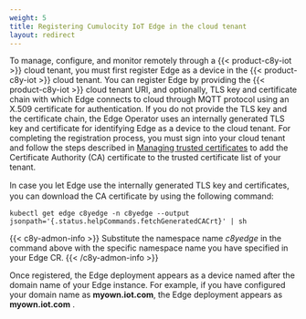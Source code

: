 ```yaml
---
weight: 5
title: Registering Cumulocity IoT Edge in the cloud tenant
layout: redirect
---
```


To manage, configure, and monitor remotely through a {{< product-c8y-iot >}} cloud tenant, you must first register Edge as a device in the {{< product-c8y-iot >}} cloud tenant. You can register Edge by providing the {{< product-c8y-iot >}} cloud tenant URI, and optionally, TLS key and certificate chain with which Edge connects to cloud through MQTT protocol using an X.509 certificate for authentication. If you do not provide the TLS key and the certificate chain, the Edge Operator uses an internally generated TLS key and certificate for identifying Edge as a device to the cloud tenant. For completing the registration process, you must sign into your cloud tenant and follow the steps described in [Managing trusted certificates](/device-management-application/managing-device-data/#managing-trusted-certificates) to add the Certificate Authority (CA) certificate to the trusted certificate list of your tenant.

In case you let Edge use the internally generated TLS key and certiﬁcates, you can download the CA certiﬁcate by using the following command:

```shell
kubectl get edge c8yedge -n c8yedge --output jsonpath='{.status.helpCommands.fetchGeneratedCACrt}' | sh
```
{{< c8y-admon-info >}}
Substitute the namespace name *c8yedge* in the command above with the specific namespace name you have specified in your Edge CR.
{{< /c8y-admon-info >}}

Once registered, the Edge deployment appears as a device named after the domain name of your Edge instance. For example, if you have configured your domain name as **myown.iot.com**, the Edge deployment appears as **myown.iot.com** .
